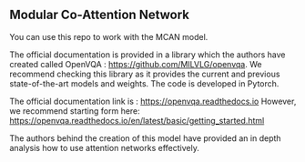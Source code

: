 ## Modular Co-Attention Network

You can use this repo to work with the MCAN model. 

The official documentation is provided in a library which the authors have created called OpenVQA : https://github.com/MILVLG/openvqa. 
We recommend checking this library as it provides the current and previous state-of-the-art models and weights. 
The code is developed in Pytorch.

The official documentation link is : https://openvqa.readthedocs.io
However, we recommend starting form here: https://openvqa.readthedocs.io/en/latest/basic/getting_started.html


The authors behind the creation of this model have provided an in depth analysis how to use attention networks effectively.
